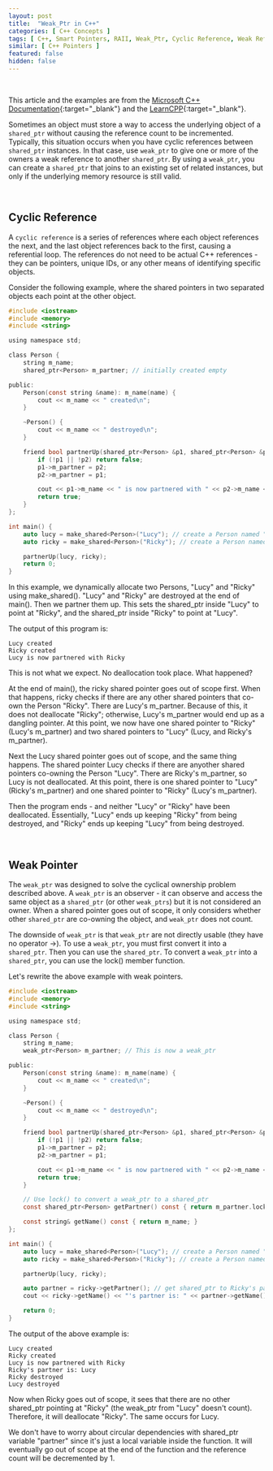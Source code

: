 ```yaml
---
layout: post
title:  "Weak_Ptr in C++"
categories: [ C++ Concepts ]
tags: [ C++, Smart Pointers, RAII, Weak_Ptr, Cyclic Reference, Weak Reference ]
similar: [ C++ Pointers ]
featured: false
hidden: false
---
```


<br />

This article and the examples are from the [Microsoft C++ Documentation](https://docs.microsoft.com/en-us/cpp/cpp/how-to-create-and-use-weak-ptr-instances?view=msvc-160){:target="_blank"} and the [LearnCPP](https://www.learncpp.com/cpp-tutorial/15-7-circular-dependency-issues-with-stdshared_ptr-and-stdweak_ptr/){:target="_blank"}. 



Sometimes an object must store a way to access the underlying object of a `shared_ptr` without causing the reference count to be incremented. Typically, this situation occurs when you have cyclic references between `shared_ptr` instances. In that case, use `weak_ptr` to give one or more of the owners a weak reference to another `shared_ptr`. By using a `weak_ptr`, you can create a `shared_ptr` that joins to an existing set of related instances, but only if the underlying memory resource is still valid.


<br />

## Cyclic Reference

A `cyclic reference` is a series of references where each object references the next, and the last object references back to the first, causing a referential loop. The references do not need to be actual C++ references - they can be pointers, unique IDs, or any other means of identifying specific objects.


Consider the following example, where the shared pointers in two separated objects each point at the other object.

```c
#include <iostream>
#include <memory>
#include <string>

using namespace std;

class Person {
    string m_name;
    shared_ptr<Person> m_partner; // initially created empty

public:
    Person(const string &name): m_name(name) {
        cout << m_name << " created\n";
    }

    ~Person() {
        cout << m_name << " destroyed\n";
    }

    friend bool partnerUp(shared_ptr<Person> &p1, shared_ptr<Person> &p2) {
        if (!p1 || !p2) return false;
        p1->m_partner = p2;
        p2->m_partner = p1;

        cout << p1->m_name << " is now partnered with " << p2->m_name << endl;
        return true;
    }
};

int main() {
    auto lucy = make_shared<Person>("Lucy"); // create a Person named "Lucy"
    auto ricky = make_shared<Person>("Ricky"); // create a Person named "Ricky"

    partnerUp(lucy, ricky);
    return 0;
}
```

In this example, we dynamically allocate two Persons, "Lucy" and "Ricky" using make_shared(). "Lucy" and "Ricky" are destroyed at the end of main(). Then we partner them up. This sets the shared_ptr inside "Lucy" to point at "Ricky", and the shared_ptr inside "Ricky" to point at "Lucy". 

The output of this program is:
```
Lucy created
Ricky created
Lucy is now partnered with Ricky
```

This is not what we expect. No deallocation took place. What happened?

At the end of main(), the ricky shared pointer goes out of scope first. When that happens, ricky checks if there are any other shared pointers that co-own the Person "Ricky". There are Lucy's m_partner. Because of this, it does not deallocate "Ricky"; otherwise, Lucy's m_partner would end up as a dangling pointer. At this point, we now have one shared pointer to "Ricky" (Lucy's m_partner) and two shared pointers to "Lucy" (Lucy, and Ricky's m_partner).

Next the Lucy shared pointer goes out of scope, and the same thing happens. The shared pointer Lucy checks if there are anyother shared pointers co-owning the Person "Lucy". There are Ricky's m_partner, so Lucy is not deallocated. At this point, there is one shared pointer to "Lucy" (Ricky's m_partner) and one shared pointer to "Ricky" (Lucy's m_partner).

Then the program ends - and neither "Lucy" or "Ricky" have been deallocated. Essentially, "Lucy" ends up keeping "Ricky" from being destroyed, and "Ricky" ends up keeping "Lucy" from being destroyed.



<br/>

## Weak Pointer

The `weak_ptr` was designed to solve the cyclical ownership problem described above. A `weak_ptr` is an observer - it can observe and access the same object as a `shared_ptr` (or other `weak_ptrs`) but it is not considered an owner. When a shared pointer goes out of scope, it only considers whether other `shared_ptr` are co-owning the object, and `weak_ptr` does not count.

The downside of `weak_ptr` is that `weak_ptr` are not directly usable (they have no operator ->). To use a `weak_ptr`, you must first convert it into a `shared_ptr`. Then you can use the `shared_ptr`. To convert a `weak_ptr` into a `shared_ptr`, you can use the lock() member function.

Let's rewrite the above example with weak pointers.

```c
#include <iostream>
#include <memory>
#include <string>

using namespace std;

class Person {
    string m_name;
    weak_ptr<Person> m_partner; // This is now a weak_ptr

public:
    Person(const string &name): m_name(name) {
        cout << m_name << " created\n";
    }

    ~Person() {
        cout << m_name << " destroyed\n";
    }

    friend bool partnerUp(shared_ptr<Person> &p1, shared_ptr<Person> &p2) {
        if (!p1 || !p2) return false;
        p1->m_partner = p2;
        p2->m_partner = p1;

        cout << p1->m_name << " is now partnered with " << p2->m_name << endl;
        return true;
    }

    // Use lock() to convert a weak_ptr to a shared_ptr
    const shared_ptr<Person> getPartner() const { return m_partner.lock(); }

    const string& getName() const { return m_name; }
};

int main() {
    auto lucy = make_shared<Person>("Lucy"); // create a Person named "Lucy"
    auto ricky = make_shared<Person>("Ricky"); // create a Person named "Ricky"

    partnerUp(lucy, ricky);

    auto partner = ricky->getPartner(); // get shared_ptr to Ricky's partner
    cout << ricky->getName() << "'s partner is: " << partner->getName() << '\n';

    return 0;
}
```

The output of the above example is:
```
Lucy created
Ricky created
Lucy is now partnered with Ricky
Ricky's partner is: Lucy
Ricky destroyed
Lucy destroyed
```

Now when Ricky goes out of scope, it sees that there are no other shared_ptr pointing at "Ricky" (the weak_ptr from "Lucy" doesn't count). Therefore, it will deallocate "Ricky". The same occurs for Lucy.

We don't have to worry about circular dependencies with shared_ptr variable "partner" since it's just a local variable inside the function. It will eventually go out of scope at the end of the function and the reference count will be decremented by 1.







